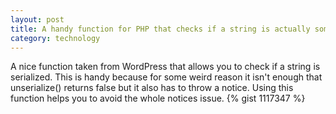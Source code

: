 ```yaml
---
layout: post
title: A handy function for PHP that checks if a string is actually something that has been serialized
category: technology
---
```

A nice function taken from WordPress that allows you to check if a string is serialized. This is handy because for some weird reason it isn't enough that unserialize() returns false but it also has to throw a notice. Using this function helps you to avoid the whole notices issue.
 {% gist 1117347 %}